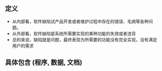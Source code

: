 ## 定义
- 从内部看，软件缺陷试产品开发或者维护过程中存在的错误、毛病等各种问题。
- 从外部看，软件缺陷是系统所需要实现的某种功能的失效或者违背
- 总的来说，缺陷就是问题，最终表现为所需要的功能没有完全实现，没有满足用户的需求

## 具体包含 (程序, 数据, 文档)
